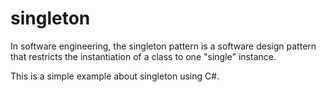 # singleton

In software engineering, the singleton pattern is a software design pattern that restricts the instantiation of a class to one "single" instance. 

This is a simple example about singleton using C#.
